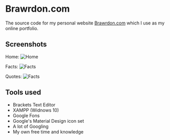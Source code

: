 # Brawrdon.com
The source code for my personal website [Brawrdon.com](http://Brawrdon.com) which I use as my online portfolio.

## Screenshots
Home: ![Home](http://brawrdon.com/assets/github/home2.png)

Facts: ![Facts](http://brawrdon.com/assets/github/facts2.png)

Quotes: ![Facts](http://brawrdon.com/assets/github/quotes.png)

## Tools used
* Brackets Text Editor
* XAMPP (Widnows 10)
* Google Fons
* Google's Material Design icon set
* A lot of Googling
* My own free time and knowledge
